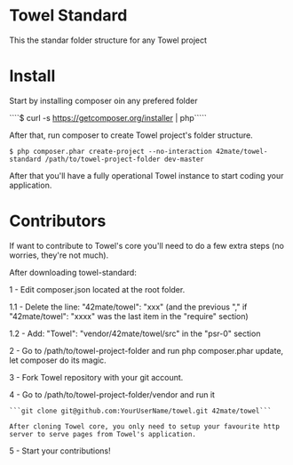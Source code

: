 Towel Standard
==============

This the standar folder structure for any Towel project

Install
=======
Start by installing composer oin any prefered folder

````$ curl -s https://getcomposer.org/installer | php`````

After that, run composer to create Towel project's folder structure.

```$ php composer.phar create-project --no-interaction 42mate/towel-standard /path/to/towel-project-folder dev-master```

After that you'll have a fully operational Towel instance to start coding your application.

Contributors
============

If want to contribute to Towel's core you'll need to do a few extra steps (no worries, they're not much).

After downloading towel-standard:

1 - Edit composer.json located at the root folder.

   1.1 - Delete the line: "42mate/towel": "xxx" (and the previous "," if "42mate/towel": "xxxx" was the last item in the "require" section)
   
   1.2 - Add: "Towel": "vendor/42mate/towel/src" in the "psr-0" section

2 - Go to /path/to/towel-project-folder and run php composer.phar update, let composer do its magic.

3 - Fork Towel repository with your git account.

4 - Go to /path/to/towel-project-folder/vendor and run it 

    ```git clone git@github.com:YourUserName/towel.git 42mate/towel```
    
    After cloning Towel core, you only need to setup your favourite http server to serve pages from Towel's application.

5 - Start your contributions!

